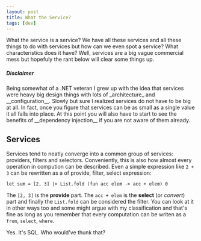 ```yaml
---
layout: post
title: What the Service?
tags: [dev]
---
```

What the service is a service? We have all these services and all these things to 
do with services but how can we even spot a service? What characteristics does it
have? Well, services are a big vague commercial mess but hopefuly the rant below
will clear some things up.

<h5>Disclaimer</h5>
Being somewhat of a .NET veteran I grew up with the idea that services were heavy
big design things with lots of _architecture_ and __configuration__. Slowly but
sure I realized services do not have to be big at all. In fact, once you figure 
that services can be as small as a single value it all falls into place. At this 
point you will also have to start to see the benefits of __dependency injection__
if you are not aware of them already.

Services
--------
Services tend to neatly converge into a common group of services: providers,
filters and selectors. Conveniently, this is also how almost every operation in
compution can be described. Even a simple expression like `2 + 3` can be
rewritten as a of provide, filter, select expression:

	let sum = [2, 3] |> List.fold (fun acc elem -> acc + elem) 0

The `[2, 3]` is the __provide__ part. The `acc + elem` is the __select__ (or _convert_)
part and finally the `List.fold` can be considered the filter. You can look at it
in other ways too and some might argue with my classification and that's fine as 
long as you remember that every computation can be writen as a `from`, `select`,
`where`. 

Yes. It's SQL. Who would've thunk that?
